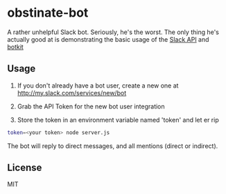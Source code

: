 # obstinate-bot

A rather unhelpful Slack bot. Seriously, he's the worst. The only thing he's actually good at is demonstrating the basic usage
of the [Slack API](https://api.slack.com/) and [botkit](http://howdy.ai/botkit)

## Usage

1) If you don't already have a bot user, create a new one at http://my.slack.com/services/new/bot

2) Grab the API Token for the new bot user integration

3) Store the token in an environment variable named 'token' and let er rip

```bash
token=<your token> node server.js
```

The bot will reply to direct messages, and all mentions (direct or indirect).

## License

MIT